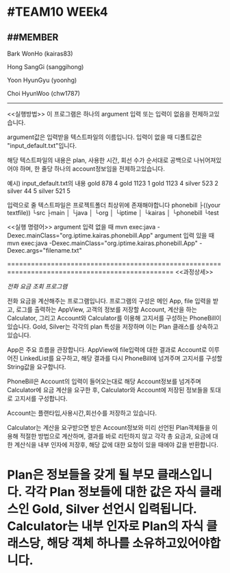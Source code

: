 #TEAM10 WEEk4
===========================================
##MEMBER
-------------------------------------------
Bark WonHo	(kairas83)

Hong SangGi	(sanggihong)

Yoon HyunGyu	(yoonhg)

Choi HyunWoo	(chw1787)

-------------------------------------------------

<<실행방법>>
이 프로그램은 하나의 argument 입력 또는 입력이 없음을 전제하고있습니다.

argument값은 입력받을 텍스트파일의 이름입니다.
입력이 없을 때 디폴트값은 "input_default.txt"입니다.

해당 텍스트파일의 내용은 plan, 사용한 시간, 회선 수가 순서대로 공백으로 나뉘어져있어야 하며,
한 줄당 하나의 account정보임을 전제하고있습니다.

예시) input_default.txt의 내용
gold 878 4
gold 1123 1
gold 1123 4
silver 523 2
silver 44 5
silver 521 5

입력으로 줄 텍스트파일은 프로젝트폴더 최상위에 존재해야합니다
phonebill
	├((your textfile))
	└src
	  ├main
	  │  └java
	  │		└org
	  │		  └iptime
	  │			  └kairas
	  │				  └phonebill
	  └test
	  
<<실행 명령어>>
argument 입력 없을 때 mvn exec:java -Dexec.mainClass="org.iptime.kairas.phonebill.App" 
argument 입력 있을 때 mvn exec:java -Dexec.mainClass="org.iptime.kairas.phonebill.App" -Dexec.args="filename.txt"

================================================================================================
<<과정상세>>

*전화 요금 조회 프로그램*

전화 요금을 계산해주는 프로그램입니다. 
프로그램의 구성은 메인   App, file 입력을 받고, 로그를 출력하는 AppView, 고객의 정보를 저장할  Account, 계산을 하는 Calculator,
그리고 Account와 Calculator를 이용해 고지서를 구성하는 PhoneBill이 있습니다.
Gold, Silver는 각각의 plan 특성을 저장하며 이는 Plan 클래스를 상속하고 있습니다.

App은 주요 흐름을 관장합니다.
AppView에 file입력에 대한 결과로 Account로 이루어진 LinkedList를 요구하고, 해당 결과를 다시 PhoneBill에 넘겨주며 고지서를 구성할 String값을 요구합니다.

PhoneBill은 Account의 입력이 들어오는대로 해당 Account정보를 넘겨주며 Calculator에 요금 계산을 요구한 후,
Calculator와 Account에 저장된 정보들을 토대로 고지서를 구성합니다.

Account는 플랜타입,사용시간,회선수를 저장하고 있습니다.

Calculator는 계산을 요구받으면 받은 Account정보와 미리 선언된 Plan객체들을 이용해 적절한 방법으로 계산하며, 결과를 바로 리턴하지 않고 각각 총 요금과, 요금에 대한 계산식을 내부 인자에 저장후, 해당 값에 대한 요청이 있을 때에야 값을 반환합니다.

Plan은 정보들을 갖게 될 부모 클래스입니다.
각각 Plan 정보들에 대한 값은 자식 클래스인 Gold, Silver 선언시 입력됩니다.
Calculator는 내부 인자로 Plan의 자식 클래스당, 해당 객체 하나를 소유하고있어야합니다.
===============================================================================================
 
  

